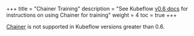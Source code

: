 +++
title = "Chainer Training"
description = "See Kubeflow [v0.6 docs](https://v0-6.kubeflow.org/docs/components/training/chainer/) for instructions on using Chainer for training"
weight = 4
toc = true
+++

[Chainer](https://github.com/kubeflow/chainer-operator) is not supported in Kubeflow versions greater than 0.6.
